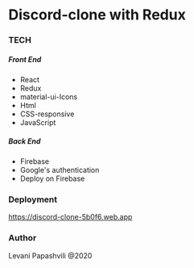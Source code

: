 # Discord-clone with Redux

### TECH

##### Front End

- React
- Redux
- material-ui-Icons
- Html
- CSS-responsive
- JavaScript

##### Back End

- Firebase
- Google's authentication
- Deploy on Firebase

### Deployment

https://discord-clone-5b0f6.web.app

### Author

Levani Papashvili @2020
